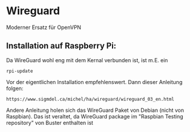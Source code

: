 # Wireguard

Moderner Ersatz für OpenVPN

## Installation auf Raspberry Pi:

Da WireGuard wohl eng mit dem Kernal verbunden ist, ist m.E. ein

    rpi-update

Vor der eigentlichen Installation empfehlenswert.
Dann dieser Anleitung folgen:


    https://www.sigmdel.ca/michel/ha/wireguard/wireguard_03_en.html
    
Andere Anleitung holen sich das WireGuard Paket von Debian (nicht von Raspbian).
Das ist veraltet, da WireGuard package im "Raspbian Testing repository" von Buster enthalten ist
